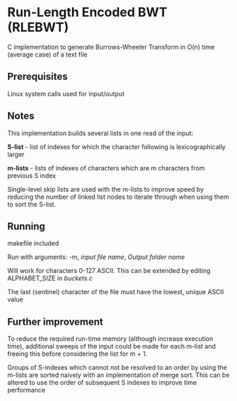 # Run-Length Encoded BWT (RLEBWT) 

C implementation to generate Burrows-Wheeler Transform in O(n) time (average case) of a text file

## Prerequisites

Linux system calls used for input/output 

## Notes 

This implementation builds several lists in one read of the input: 

**S-list**  - list of indexes for which the character following is lexicographically larger

**m-lists** - lists of indexes of characters which are m characters from previous S index

Single-level skip lists are used with the m-lists to improve speed by reducing the number of linked list
nodes to iterate through when using them to sort the S-list. 


## Running

makefile included

Run with arguments: -m, *input file name*, *Output folder name*


Will work for characters 0-127 ASCII. This can be extended by editing ALPHABET_SIZE in *buckets.c*

The last (sentinel) character of the file must have the lowest, unique ASCII value


## Further improvement

To reduce the required run-time memory (although increase execution time), additional sweeps of the input could be
made for each m-list and freeing this before considering the list for m + 1.

Groups of S-indexes which cannot not be resolved to an order by using the m-lists are sorted naively with an implementation of merge sort. 
This can be altered to use the order of subsequent S indexes to improve time performance
